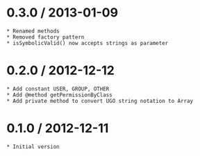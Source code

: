 0.3.0 / 2013-01-09
==================

	* Renamed methods
	* Removed factory pattern
	* isSymbolicValid() now accepts strings as parameter
	

0.2.0 / 2012-12-12
==================

	* Add constant USER, GROUP, OTHER
	* Add @method getPermissionByClass
	* Add private method to convert UGO string notation to Array

  
0.1.0 / 2012-12-11
==================

	* Initial version  